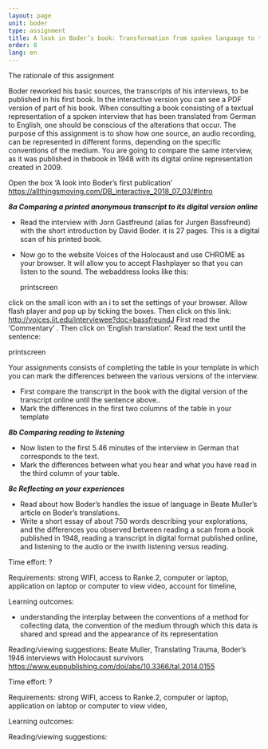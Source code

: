 ```yaml
---
layout: page
unit: boder
type: assignment
title: A look in Boder’s book: Transformation from spoken language to typed text 
order: 8
lang: en
---
```

The rationale of this assignment

Boder reworked his basic sources, the transcripts of his interviews, to be published in his first book. In the interactive version you can see a PDF  version of part of his book. When consulting a book consisting of a textual representation of a spoken interview that has been translated from German to English, one should be conscious of the alterations that occur.
The purpose of this assignment is to show how one source, an audio recording,  can be  represented in different forms, depending on the specific  conventions of the medium.  You are going to compare the same interview, as it was published in thebook in 1948 with its digital online representation created  in 2009.


<!-- more -->

<!-- briefing-student -->

Open the box  ‘A look into Boder’s first publication’
https://allthingsmoving.com/DB_interactive_2018_07_03/#Intro 


***8a  Comparing a printed anonymous transcript to its digital version online***

- Read the interview with Jorn Gastfreund (alias for Jurgen Bassfreund) with the short introduction by David Boder. it is 27 pages. This is a digital scan of his printed book.
- Now go to the website Voices of the Holocaust  and use CHROME as your browser. It will allow you to accept Flashplayer so that you can listen to the sound. The webaddress looks like this: 

  printscreen            

click on the small icon with an i  to set the settings of your browser. Allow  flash player and pop up by ticking the boxes. 
Then click on this  link: 
http://voices.iit.edu/interviewee?doc=bassfreundJ 
First read the ‘Commentary’ . Then click on ‘English translation’.
Read the text until the sentence:

printscreen

Your assignments consists of completing  the table in your template in which you can mark the differences between the various versions of the interview.
- First compare the transcript in the book with the digital version of the transcript online until the sentence above..
- Mark the differences in the first two columns of the table in your template 



***8b Comparing reading to listening*** 

- Now listen to the first 5.46 minutes of the interview in German that corresponds to the text. 
- Mark the differences between what you hear and what you have read in the third column of your table. 


***8c Reflecting on your experiences***

- Read about how Boder’s handles the issue of language in Beate Muller’s article on Boder’s translations.
- Write a short essay of about 750 words describing your explorations, and the differences you observed  between reading a scan from a book published in 1948, reading a transcript in digital format published online, and listening to the audio or the inwith listening versus reading. 


<!-- briefing-lecturers -->

Time effort: ?

Requirements:  strong WIFI, access to Ranke.2, computer or laptop, application on laptop or computer to view video,
account for timeline,

Learning outcomes: 
- understanding the interplay between the conventions of a method for collecting data, the convention of the medium through which this data is shared and spread and the appearance of its representation 

Reading/viewing  suggestions:
Beate Muller, Translating Trauma, Boder’s 1946 interviews with Holocaust survivors https://www.euppublishing.com/doi/abs/10.3366/tal.2014.0155


Time effort: ?

Requirements:  strong WIFI, access to Ranke.2, computer or laptop,  application on labtop or computer to view video, 

Learning outcomes: 

Reading/viewing  suggestions:


